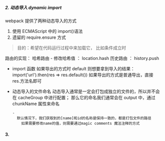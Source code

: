 ##### 2. 动态导入 dynamic import

webpack 提供了两种动态导入的方式

1. 使用 ECMAScript 中的 import()语法
2. 遗留的 require.ensure 方式

> 目的：希望在代码运行过程中来加载它， 比如条件成立时

路由的实现：
哈希路由 - 修改哈希值 ： location.hash
历史路由 ： history.push

- import 函数
  如果导出的方式时 default
  则想要拿到导入的结果： import('url').then(res => res.default())
  如果导出的方式是普通导出，直接 res.方法名即可

* 动态导入的文件命名
  动态导入通常是一定会打包成独立的文件的，所以并不会在 cacheGroup 中进行配置；
  那么它的命名我们通常会在 output 中，通过 chunkName 属性来命名

      -
        默认情况下，我们获取到的[name]和id的名称是保持一致的，都是打包文件的路径
          如果需要修改name的值，则需要通过magic comments 魔法注释的方式

#### 3.
